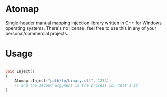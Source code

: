 # Atomap
Single-header manual mapping injection library written in C++ for Windows operating systems. There's no license, feel free to use this in any of your personal/commercial projects.

# Usage
```c++

void Inject()
{
    Atomap::Inject("path/to/binary.dll", 1234);
    // and the second argument is the process id. that's it
}
```
